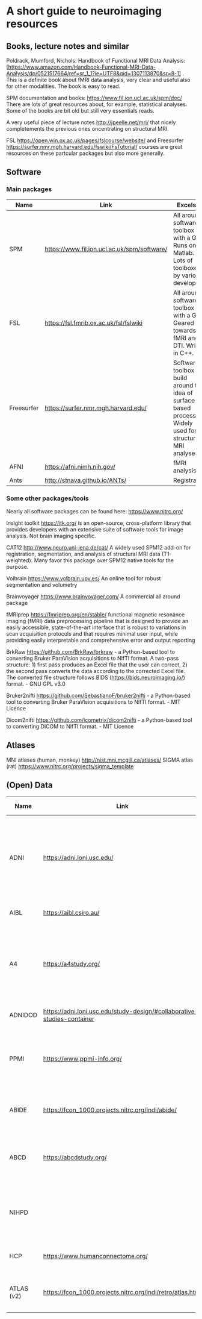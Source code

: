 # A short guide to neuroimaging resources

## Books, lecture notes and similar

Poldrack, Mumford, Nichols: Handbook of Functional MRI Data Analysis: [https://www.amazon.com/Handbook-Functional-MRI-Data-Analysis/dp/0521517664/ref=sr_1_1?ie=UTF8&qid=1307113870&sr=8-1] . This is a definite book about fMRI data analysis, very clear and useful also for other modalities. The book is easy to read.  

SPM documentation and books: https://www.fil.ion.ucl.ac.uk/spm/doc/ There are lots of great resources about, for example, statistical analyses. Some of the books are bit old but still very essentials reads.   

A very useful piece of lecture notes http://jpeelle.net/mri/ that nicely completements the previous ones oncentrating on structural MRI. 

FSL https://open.win.ox.ac.uk/pages/fslcourse/website/ and Freesurfer https://surfer.nmr.mgh.harvard.edu/fswiki/FsTutorial/ courses are great resources on these partcular packages but also more generally. 

## Software

### Main packages

| Name         | Link                                         | Excels at | License | Limitations |
|--------------|----------------------------------------------|-----------|---------|-------------|
| SPM          | https://www.fil.ion.ucl.ac.uk/spm/software/  | All around software toolbox with a GUI. Runs on top Matlab. Lots of toolboxes by various developers          | GNU GPL (open source, copyleft)        | Runs on top of Matlab    |
| FSL          | https://fsl.fmrib.ox.ac.uk/fsl/fslwiki       | All around software toolbox with a GUI. Geared towards fMRI and DTI. Written in C++.           |        Free for academic use, not free for commercial use https://fsl.fmrib.ox.ac.uk/fsl/fslwiki/Licence |  Licence           |
| Freesurfer   | https://surfer.nmr.mgh.harvard.edu/          | Software toolbox build around the idea of surface based processing. Widely used for structural MRI analyses          | Open source (miscellanous licence)   |             |
| AFNI         | https://afni.nimh.nih.gov/                   | fMRI analysis          |  GNU GPL (open source, copyleft)      |             |
| Ants         | http://stnava.github.io/ANTs/                | Registration          |  Open soure       |             |

### Some other packages/tools

Nearly all software packages can be found here: https://www.nitrc.org/

Insight toolkit https://itk.org/  is an open-source, cross-platform library that provides developers with an extensive suite of software tools for image analysis. Not brain imaging specific. 

CAT12 http://www.neuro.uni-jena.de/cat/ A widely used SPM12 add-on for registration, segmentation, and analysis of structural MRI data (T1-weighted). Many favor this package over SPM12 native tools for the purpose.    

Volbrain https://www.volbrain.upv.es/ An online tool for robust segmentation and volumetry
 
Brainvoyager https://www.brainvoyager.com/ A commercial all around package

fMRIprep https://fmriprep.org/en/stable/ functional magnetic resonance imaging (fMRI) data preprocessing pipeline that is designed to provide an easily accessible, state-of-the-art interface that is robust to variations in scan acquisition protocols and that requires minimal user input, while providing easily interpretable and comprehensive error and output reporting

BrkRaw https://github.com/BrkRaw/brkraw - a Python-based tool to converting Bruker ParaVision acquisitions to NIfTI format. A two-pass structure: 1) first pass produces an Excel file that the user can correct, 2) the second pass converts the data according to the corrected Excel file. The converted file structure follows BIDS (https://bids.neuroimaging.io/) format. - GNU GPL v3.0

Bruker2nifti https://github.com/SebastianoF/bruker2nifti - a Python-based tool to converting Bruker ParaVision acquisitions to NIfTI format. - MIT Licence

Dicom2nifti https://github.com/icometrix/dicom2nifti - a Python-based tool to converting DICOM to NIfTI format. - MIT Licence 

## Atlases
MNI atlases (human, monkey) http://nist.mni.mcgill.ca/atlases/
SIGMA atlas (rat) https://www.nitrc.org/projects/sigma_template
## (Open) Data

| Name       |     Link                      | Description             |      Access conditions |
|------------|-------------------------------|------------------------ |------------------------|
| ADNI       |https://adni.loni.usc.edu/     | Various kinds of imaging, biomarker, clinical, genetic data on dementia and people-at-risk. ~ 2000 subjects,long follow-up | Access to qualified scientists through an online application |
| AIBL       | https://aibl.csiro.au/        | Australian version of ADNI | Similar to ADNI |
| A4         | https://a4study.org/          | Anti-Amyloid Treatment in Asymptomatic Alzheimer's study, various kinds of imaging and cognitive data, over 4000 participants |   Access to qualified scientists through an online application |
| ADNIDOD    |  https://adni.loni.usc.edu/study-design/#collaborative-studies-container | Connections of TBI and PTSD and AD | Similar to ADNI |   
| PPMI       | https://www.ppmi-info.org/    | Parkinnson's progression markers,  imaging (MRI, DATscan), motor and cognitive testing |  Access to qualified scientists through an online application |
| ABIDE      | https://fcon_1000.projects.nitrc.org/indi/abide/ | Autism spectrum, anatomical and functional MRI| Registration and approval of terms of use |
| ABCD       | https://abcdstudy.org/           | Development, 10000 participants, MRI, cognition, behviour    | Access through NDA, requires university level approval |                 
| NIHPD      |                                  | Healthy development, multisequence MRI, cognition, behaviour | Access through NDA, requires university level approval |   
| HCP        | https://www.humanconnectome.org/ | High-quality MRI from healthy volunteers | 
| ATLAS (v2) | https://fcon_1000.projects.nitrc.org/indi/retro/atlas.html | Stroke lesion segmentation | Registration and approval of terms of use | 

